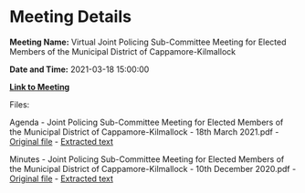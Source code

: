# Meeting Details

**Meeting Name:** Virtual Joint Policing Sub-Committee Meeting for Elected Members of the Municipal District of Cappamore-Kilmallock

**Date and Time:** 2021-03-18 15:00:00

**[Link to Meeting](https://www.limerick.ie/council/whats-on/joint-policing-sub-committee-meeting-elected-members-municipal-district-0)**

Files: 

Agenda - Joint Policing Sub-Committee Meeting for Elected Members of the Municipal District of Cappamore-Kilmallock - 18th March 2021.pdf - [Original file](https://www.limerick.ie/sites/default/files/media/documents/2021-03/01-agenda-for-march-2021-jpc-sub-committee-mtg.pdf) - [Extracted text](./Agenda%20-%C2%A0Joint%20Policing%20Sub-Committee%20Meeting%20for%20Elected%20Members%20of%20the%20Municipal%20District%20of%20Cappamore-Kilmallock%20-%2018th%20March%202021.md)

Minutes - Joint Policing Sub-Committee Meeting for Elected Members of the Municipal District of Cappamore-Kilmallock - 10th December 2020.pdf - [Original file](https://www.limerick.ie/sites/default/files/media/documents/2021-03/02-minutes-of-december-2020-jpc-sub-committee-meeting.pdf) - [Extracted text](./Minutes%20-%C2%A0Joint%20Policing%20Sub-Committee%20Meeting%20for%20Elected%20Members%20of%20the%20Municipal%20District%20of%20Cappamore-Kilmallock%20-%2010th%20December%202020.md)

